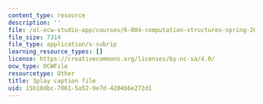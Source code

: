 ```yaml
---
content_type: resource
description: ''
file: /ol-ocw-studio-app/courses/6-004-computation-structures-spring-2017/15b18dbc70615a529e7d4204b6e272d1_muLn57VrGAA.vtt
file_size: 7314
file_type: application/x-subrip
learning_resource_types: []
license: https://creativecommons.org/licenses/by-nc-sa/4.0/
ocw_type: OCWFile
resourcetype: Other
title: 3play caption file
uid: 15b18dbc-7061-5a52-9e7d-4204b6e272d1
---
```

